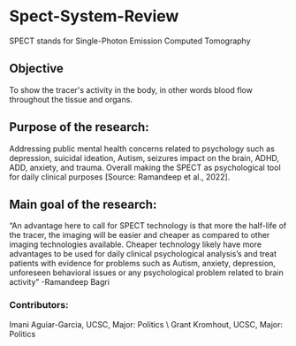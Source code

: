 # Spect-System-Review
SPECT stands for Single-Photon Emission Computed Tomography
## Objective 
To show the tracer's activity in the body, in other words blood flow throughout the tissue and organs. 
## Purpose of the research: 
Addressing public mental health concerns related to psychology 
such as depression, suicidal ideation, Autism, seizures impact on the brain, ADHD, ADD, anxiety, and trauma. 
Overall making the SPECT as psychological tool for daily clinical purposes [Source: Ramandeep et al., 2022].
## Main goal of the research: 
“An advantage here to call for SPECT technology is that more
the half-life of the tracer, the imaging will be easier and cheaper as compared to other
imaging technologies available. Cheaper technology likely have more advantages to be used
for daily clinical psychological analysis’s and treat patients with evidence for problems such
as Autism, anxiety, depression, unforeseen behavioral issues or any psychological problem
related to brain activity” -Ramandeep Bagri 

### Contributors:
Imani Aguiar-Garcia, UCSC, Major: Politics \\
Grant Kromhout, UCSC, Major: Politics 
